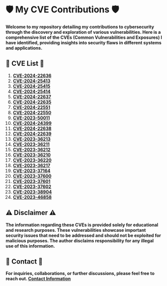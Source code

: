 # :shield: My CVE Contributions :shield:

**Welcome to my repository detailing my contributions to cybersecurity through the discovery and exploration of various vulnerabilities. Here is a comprehensive list of the CVEs (Common Vulnerabilities and Exposures) I have identified, providing insights into security flaws in different systems and applications.**

## :mag_right: CVE List :mag_right:

1. **[CVE-2024-22636](https://nvd.nist.gov/vuln/detail/CVE-2024-22636)**
2. **[CVE-2024-25413](https://nvd.nist.gov/vuln/detail/CVE-2024-25413)**
3. **[CVE-2024-25415](https://nvd.nist.gov/vuln/detail/CVE-2024-25415)**
4. **[CVE-2024-25414](https://nvd.nist.gov/vuln/detail/CVE-2024-25414)**
5. **[CVE-2024-22637](https://nvd.nist.gov/vuln/detail/CVE-2024-22637)**
6. **[CVE-2024-22635](https://nvd.nist.gov/vuln/detail/CVE-2024-22635)**
7. **[CVE-2024-22551](https://nvd.nist.gov/vuln/detail/CVE-2024-22551)**
8. **[CVE-2024-22550](https://nvd.nist.gov/vuln/detail/CVE-2024-22550)**
9. **[CVE-2023-50011](https://nvd.nist.gov/vuln/detail/CVE-2023-50011)**
10. **[CVE-2024-24399](https://nvd.nist.gov/vuln/detail/CVE-2024-24399)**
11. **[CVE-2024-22638](https://nvd.nist.gov/vuln/detail/CVE-2024-22638)**
12. **[CVE-2024-22639](https://nvd.nist.gov/vuln/detail/CVE-2024-22639)**
13. **[CVE-2023-36213](https://nvd.nist.gov/vuln/detail/CVE-2023-36213)**
14. **[CVE-2023-36211](https://nvd.nist.gov/vuln/detail/CVE-2023-36211)**
15. **[CVE-2023-36212](https://nvd.nist.gov/vuln/detail/CVE-2023-36212)**
16. **[CVE-2023-36210](https://nvd.nist.gov/vuln/detail/CVE-2023-36210)**
17. **[CVE-2023-36220](https://nvd.nist.gov/vuln/detail/CVE-2023-36220)**
18. **[CVE-2023-36217](https://nvd.nist.gov/vuln/detail/CVE-2023-36217)**
19. **[CVE-2023-37164](https://nvd.nist.gov/vuln/detail/CVE-2023-37164)**
20. **[CVE-2023-37600](https://nvd.nist.gov/vuln/detail/CVE-2023-37600)**
21. **[CVE-2023-37601](https://nvd.nist.gov/vuln/detail/CVE-2023-37601)**
22. **[CVE-2023-37602](https://nvd.nist.gov/vuln/detail/CVE-2023-37602)**
23. **[CVE-2023-38904](https://nvd.nist.gov/vuln/detail/CVE-2023-38904)**
24. **[CVE-2023-46858](https://nvd.nist.gov/vuln/detail/CVE-2023-46858)**


## :warning: Disclaimer :warning:

**The information regarding these CVEs is provided solely for educational and research purposes. These vulnerabilities showcase important security issues that need to be addressed and should not be exploited for malicious purposes. The author disclaims responsibility for any illegal use of this information.**

## :email: Contact :email:

**For inquiries, collaborations, or further discussions, please feel free to reach out. [Contact Information](mailto:tmrswrr@gmail.com)**
